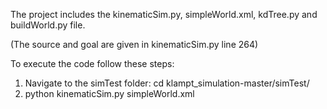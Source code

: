 The project includes the kinematicSim.py, simpleWorld.xml, kdTree.py and buildWorld.py file.

(The source and goal are given in kinematicSim.py line 264)

To execute the code follow these steps:
1) Navigate to the simTest folder: cd klampt_simulation-master/simTest/
2) python kinematicSim.py simpleWorld.xml

